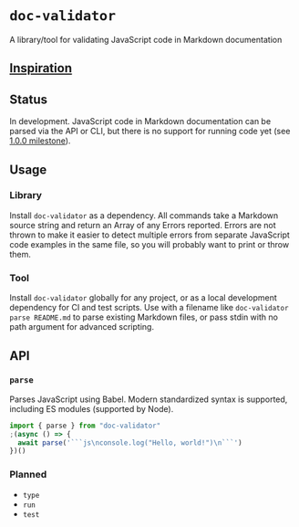 # `doc-validator`

A library/tool for validating JavaScript code in Markdown documentation

## [Inspiration](https://twitter.com/bitandbang/status/1375534850506129418)

## Status

In development. JavaScript code in Markdown documentation can be parsed via the API or CLI, but there is no support for running code yet (see [1.0.0 milestone](https://github.com/nickmccurdy/doc-validator/milestone/1)).

## Usage

### Library

Install `doc-validator` as a dependency. All commands take a Markdown source string and return an Array of any Errors reported. Errors are not thrown to make it easier to detect multiple errors from separate JavaScript code examples in the same file, so you will probably want to print or throw them.

### Tool

Install `doc-validator` globally for any project, or as a local development dependency for CI and test scripts. Use with a filename like `doc-validator parse README.md` to parse existing Markdown files, or pass stdin with no path argument for advanced scripting.

## API

### `parse`

Parses JavaScript using Babel. Modern standardized syntax is supported, including ES modules (supported by Node).

````js
import { parse } from "doc-validator"
;(async () => {
  await parse('```js\nconsole.log("Hello, world!")\n```')
})()
````

### Planned

- `type`
- `run`
- `test`
